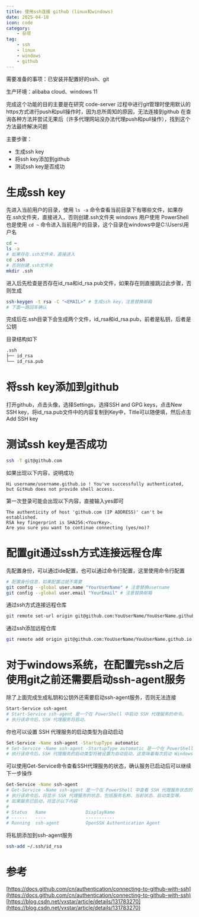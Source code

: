 ```yaml
---
title: 使用ssh连接 github (linux和windows)
date: 2025-04-18
icon: code
category:
    - 杂项
tag:
    - ssh
    - linux
    - windows
    - github
---
```


需要准备的事项：已安装并配置好的ssh、git

生产环境：alibaba cloud、windows 11

完成这个功能的目的主要是在研究 code-server 过程中进行git管理时使用默认的https方式进行push和pull操作时，因为总所周知的原因，无法连接到github
在查询各种方法并尝试无果后（许多代理网站没办法代理push和pull操作），找到这个方法最终解决问题

主要步骤：
- 生成ssh key
- 将ssh key添加到github
- 测试ssh key是否成功

# 生成ssh key

先进入当前用户的目录，使用 `ls -a` 命令查看当前目录下有哪些文件，如果存在.ssh文件夹，直接进入，否则创建.ssh文件夹
windows 用户使用 PowerShell 也是使用 `cd ~` 命令进入当前用户的目录，这个目录在windows中是C:\Users\用户名

```bash
cd ~
ls -a
# 如果存在.ssh文件夹，直接进入
cd .ssh
# 否则创建.ssh文件夹
mkdir .ssh
```
进入后先检查是否存在id_rsa和id_rsa.pub文件，如果存在则直接跳过此步骤，否则生成

```bash
ssh-keygen -t rsa -C "<EMAIL>" # 生成ssh key，注意替换邮箱
# 下面一路回车确认
```

完成后在.ssh目录下会生成两个文件，id_rsa和id_rsa.pub，前者是私钥，后者是公钥

目录结构如下
```txt title="~/.ssh"
.ssh
├── id_rsa
└── id_rsa.pub
```

# 将ssh key添加到github

打开github，点击头像，选择Settings，选择SSH and GPG keys，点击New SSH key，将id_rsa.pub文件中的内容复制到Key中，Title可以随便填，然后点击Add SSH key

# 测试ssh key是否成功

```bash
ssh -T git@github.com
```

如果出现以下内容，说明成功
```
Hi username/username.github.io ! You've successfully authenticated, but GitHub does not provide shell access.
```

第一次登录可能会出现以下内容，直接输入yes即可
```
The authenticity of host 'github.com (IP ADDRESS)' can't be established.
RSA key fingerprint is SHA256:<YourKey>.
Are you sure you want to continue connecting (yes/no)?
```

# 配置git通过ssh方式连接远程仓库

先配置身份，可以通过ide配置，也可以通过命令行配置，这里使用命令行配置
```bash
# 配置身份信息，如果配置过就不需要
git config --global user.name "YourUserName" # 注意替换username
git config --global user.email "YourEmail" # 注意替换邮箱
```

通过ssh方式连接远程仓库
```bash
git remote set-url origin git@github.com:YouUserName/YouUserName.github.io.git # 注意替换username
```

通过ssh添加远程仓库
```bash
git remote add origin git@github.com:YouUserName/YouUserName.github.io.git # 注意替换username
```

# 对于windows系统，在配置完ssh之后使用git之前还需要启动ssh-agent服务

除了上面完成生成私钥和公钥外还需要启动ssh-agent服务，否则无法连接
```bash
Start-Service ssh-agent
# Start-Service ssh-agent 是一个在 PowerShell 中启动 SSH 代理服务的命令。
# 执行该命令后，SSH 代理服务将启动。
```

你也可以设置 SSH 代理服务的启动类型为自动启动

```bash
Set-Service -Name ssh-agent -StartupType automatic
# Set-Service -Name ssh-agent -StartupType automatic 是一个在 PowerShell 中设置 SSH 代理服务启动类型的命令。
# 执行该命令后，SSH 代理服务的启动类型将被设置为自动启动。这意味着每次启动 Windows 系统时，SSH 代理服务会自动启动，无需手动操作。
```

可以使用Get-Service命令查看SSH代理服务的状态，确认服务已启动后可以继续下一步操作
```bash
Get-Service -Name ssh-agent
# Get-Service -Name ssh-agent 是一个在 PowerShell 中查看 SSH 代理服务状态的命令。
# 执行该命令后，将显示 SSH 代理服务的状态，包括服务名称、当前状态、启动类型等。
# 如果服务已启动，将显示以下内容
#
# Status   Name               DisplayName
# ------   ----               -----------
# Running  ssh-agent          OpenSSH Authentication Agent
```

将私钥添加到ssh-agent服务
```bash
ssh-add ~/.ssh/id_rsa
```

# 参考

[https://docs.github.com/cn/authentication/connecting-to-github-with-ssh](https://docs.github.com/cn/authentication/connecting-to-github-with-ssh)
[https://blog.csdn.net/vxstar/article/details/131783270](https://blog.csdn.net/vxstar/article/details/131783270)